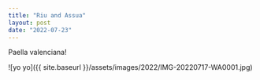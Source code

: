 ```yaml
---
title: "Riu and Assua"
layout: post
date: "2022-07-23"
---
```


Paella valenciana!

![yo yo]({{ site.baseurl }}/assets/images/2022/IMG-20220717-WA0001.jpg)
